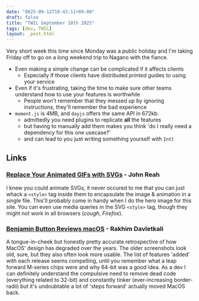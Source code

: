 ```yaml
---
date: "8025-09-12T18:43:11+09:00"
draft: false
title: "TWIL September 18th 2025"
tags: [dev, TWIL]
layout: _post.html
---
```


Very short week this time since Monday was a public holiday and I'm taking Friday off to go on a long weekend trip to Nagano with the fiance.

- Even making a simple change can be complicated if it affects clients
  - Especially if those clients have distributed _printed_ guides to using your service
- Even if it's frustrating, taking the time to make sure other teams understand how to use your features is worthwhile
  - People won't remember that they messed up by ignoring instructions, they'll remember the bad experience
- `moment.js` is 4MB, and `dayjs` offers the same API in 672kb.
  - admittedly you need plugins to replicate **all** the features
  - but having to manually add them makes you think 'do I really need a dependency for this one usecase?'
  - and can lead to you just writing something yourself with `Intl`

## Links

### [Replace Your Animated GIFs with SVGs](https://frontendmasters.com/blog/replace-your-animated-gifs-with-svgs/) - John Reah

I knew you could animate SVGs, it never occured to me that you can just whack a `<style>` tag inside them to encapsulate the image & animation in a single file. This'll probably come in handy when I do the hero image for this site. You can even use media queries in the SVG `<style>` tag, though they might not work in all browsers (_cough, Firefox_).

### [Benjamin Button Reviews macOS](https://rakhim.exotext.com/benjamin-button-reviews-macos) - Rakhim Davletkali

A tongue-in-cheek but honestly pretty accurate retrospective of how MacOS' design has degraded over the years. The older screenshots look old, sure, but they also often look more usable. The list of features 'added' with each release seems compelling, until you remember what a leap forward M-series chips were and why 64-bit was a good idea. As a dev I can definitely understand the compulsive need to remove dead code (everything related to 32-bit) and constantly tinker (ever-increasing border-radii) but it's undoubtable a lot of 'steps forward' actually moved MacOS back.
